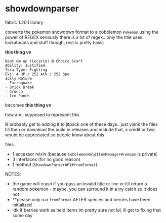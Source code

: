 # showdownparser
fabric 1.20.1 library

converts the pokemon showdown format to a cobblemon `Pokemon` using the power of REGEX
seriously there is a lot of regex.. only the title uses lookaheads and stuff though, rest is pretty basic


__this thing vv__
```
beat em up (Lucario) @ Choice Scarf  
Ability: Justified  
Tera Type: Fighting  
EVs: 4 HP / 252 Atk / 252 Spe  
Jolly Nature  
- Earthquake  
- Brick Break  
- Crunch  
- Ice Punch
```

becomes __this thing vv__

how am i supposed to represent this


ill probably get to adding it to jitpack one of these days.. just yoink the files till then or download the build in releases and include that, a credit or two would be appreciated so people know about this

files:
- 1 accessor mixin (because `CobblemonHeldItemManager#remaps` is private)
- 3 interfaces (for no good reason)
- 1 method (`ShowdownParserAPI#fromFormat`)

NOTES:
- the game will crash if you pass an invalid title or line or itll return a random pokemon - maybe, you can surround it in a try catch so it does not
- **please only run `fromFormat` AFTER species and berries have been initialized
- idk if berries work as held items im pretty sure not lol, ill get to fixing that some day

